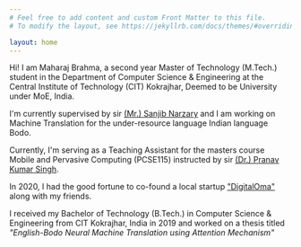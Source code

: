 ```yaml
---
# Feel free to add content and custom Front Matter to this file.
# To modify the layout, see https://jekyllrb.com/docs/themes/#overriding-theme-defaults

layout: home
---
```



Hi! I am Maharaj Brahma, a second year Master of Technology (M.Tech.) student in the Department of Computer Science & Engineering at the Central Institute of Technology (CIT) Kokrajhar, Deemed to be University under MoE, India.

I'm currently supervised by sir [(Mr.) Sanjib Narzary](https://cit.ac.in/departments/profile/cse/sanjib-narzary) and I am working on Machine Translation for the under-resource language Indian language Bodo. 

Currently, I'm serving as a Teaching Assistant for the masters course Mobile and Pervasive Computing (PCSE115) instructed by sir [(Dr.) Pranav Kumar Singh](https://cit.ac.in/departments/profile/cse/pranav-kumar-singh).

In 2020, I had the good fortune to co-found a local startup ["DigitalOma"](https://digitaloma.com) along with my friends.

I received my Bachelor of Technology (B.Tech.) in Computer Science & Engineering from CIT Kokrajhar, India in 2019 and worked on a thesis titled *"English-Bodo Neural Machine Translation using Attention Mechanism"*